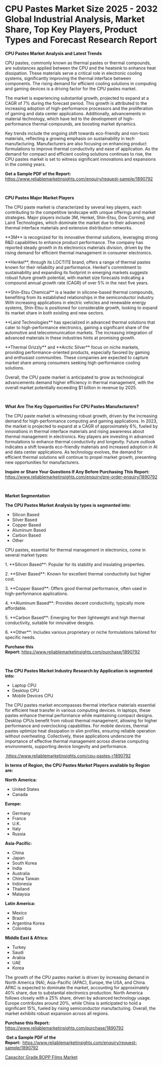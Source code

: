 <p><h1>CPU Pastes Market Size 2025 - 2032 Global Industrial Analysis, Market Share, Top Key Players, Product Types and Forecast Research Report</h1></p><p><strong>CPU Pastes Market Analysis and Latest Trends</strong></p>
<p><p>CPU pastes, commonly known as thermal pastes or thermal compounds, are substances applied between the CPU and the heatsink to enhance heat dissipation. These materials serve a critical role in electronic cooling systems, significantly improving the thermal interface between components. The rising demand for efficient cooling solutions in computing and gaming devices is a driving factor for the CPU pastes market.</p><p>The market is experiencing substantial growth, projected to expand at a CAGR of 7% during the forecast period. This growth is attributed to the increasing adoption of high-performance processors and the proliferation of gaming and data center applications. Additionally, advancements in material technology, which have led to the development of high-performance thermal compounds, are boosting market dynamics.</p><p>Key trends include the ongoing shift towards eco-friendly and non-toxic materials, reflecting a growing emphasis on sustainability in tech manufacturing. Manufacturers are also focusing on enhancing product formulations to improve thermal conductivity and ease of application. As the demand for compact and efficient cooling solutions continues to rise, the CPU pastes market is set to witness significant innovations and expansions in the coming years.</p></p>
<p><strong>Get a Sample PDF of the Report:&nbsp;</strong> <a href="https://www.reliablemarketinsights.com/enquiry/request-sample/1890792?utm_campaign=3031&utm_medium=2&utm_source=Github&utm_content=ia&utm_term=03042025&utm_id=cpu-pastes">https://www.reliablemarketinsights.com/enquiry/request-sample/1890792</a></p>
<p>&nbsp;</p>
<p><strong>CPU Pastes Major Market Players</strong></p>
<p><p>The CPU paste market is characterized by several key players, each contributing to the competitive landscape with unique offerings and market strategies. Major players include 3M, Henkel, Shin-Etsu, Dow Corning, and Laird Technologies, which dominate the market due to their advanced thermal interface materials and extensive distribution networks.</p><p>**3M** is recognized for its innovative thermal solutions, leveraging strong R&D capabilities to enhance product performance. The company has reported steady growth in its electronics materials division, driven by the rising demand for efficient thermal management in consumer electronics.</p><p>**Henkel**, through its LOCTITE brand, offers a range of thermal pastes known for their reliability and performance. Henkel's commitment to sustainability and expanding its footprint in emerging markets suggests robust future growth potential, with market size forecasts indicating a compound annual growth rate (CAGR) of over 5% in the next five years.</p><p>**Shin-Etsu Chemical** is a leader in silicone-based thermal compounds, benefiting from its established relationships in the semiconductor industry. With increasing applications in electric vehicles and renewable energy systems, Shin-Etsu is positioned for considerable growth, looking to expand its market share in both existing and new sectors.</p><p>**Laird Technologies** has specialized in advanced thermal solutions that cater to high-performance electronics, gaining a significant share of the automotive and telecommunication markets. The increasing integration of advanced materials in these industries hints at promising growth.</p><p>**Thermal Grizzly** and **Arctic Silver** focus on niche markets, providing performance-oriented products, especially favored by gaming and enthusiast communities. These companies are expected to capture market share among consumers seeking high-performance cooling solutions.</p><p>Overall, the CPU paste market is anticipated to grow as technological advancements demand higher efficiency in thermal management, with the overall market potentially exceeding $1 billion in revenue by 2025.</p></p>
<p>&nbsp;</p>
<p><strong>What Are The Key Opportunities For CPU Pastes Manufacturers?</strong></p>
<p><p>The CPU paste market is witnessing robust growth, driven by the increasing demand for high-performance computing and gaming applications. In 2023, the market is projected to expand at a CAGR of approximately 6%, fueled by innovations in thermal interface materials and rising awareness about thermal management in electronics. Key players are investing in advanced formulations to enhance thermal conductivity and longevity. Future outlook indicates a shift towards eco-friendly materials and increased adoption in AI and data center applications. As technology evolves, the demand for efficient thermal solutions will continue to propel market growth, presenting new opportunities for manufacturers.</p></p>
<p><strong>Inquire or Share Your Questions If Any Before Purchasing This Report:</strong> <a href="https://www.reliablemarketinsights.com/enquiry/pre-order-enquiry/1890792?utm_campaign=3031&utm_medium=2&utm_source=Github&utm_content=ia&utm_term=03042025&utm_id=cpu-pastes">https://www.reliablemarketinsights.com/enquiry/pre-order-enquiry/1890792</a></p>
<p>&nbsp;</p>
<p><strong>Market Segmentation</strong></p>
<p><strong>The CPU Pastes Market Analysis by types is segmented into:</strong></p>
<p><ul><li>Silicon Based</li><li>Silver Based</li><li>Copper Based</li><li>Aluminum Based</li><li>Carbon Based</li><li>Other</li></ul></p>
<p><p>CPU pastes, essential for thermal management in electronics, come in several market types: </p><p>1. **Silicon Based**: Popular for its stability and insulating properties. </p><p>2. **Silver Based**: Known for excellent thermal conductivity but higher cost. </p><p>3. **Copper Based**: Offers good thermal performance, often used in high-performance applications. </p><p>4. **Aluminum Based**: Provides decent conductivity, typically more affordable. </p><p>5. **Carbon Based**: Emerging for their lightweight and high thermal conductivity, suitable for innovative designs. </p><p>6. **Other**: Includes various proprietary or niche formulations tailored for specific needs.</p></p>
<p><strong>Purchase this Report:&nbsp;</strong><a href="https://www.reliablemarketinsights.com/purchase/1890792?utm_campaign=3031&utm_medium=2&utm_source=Github&utm_content=ia&utm_term=03042025&utm_id=cpu-pastes">https://www.reliablemarketinsights.com/purchase/1890792</a></p>
<p>&nbsp;</p>
<p><strong>The CPU Pastes Market Industry Research by Application is segmented into:</strong></p>
<p><ul><li>Laptop CPU</li><li>Desktop CPU</li><li>Mobile Devices CPU</li></ul></p>
<p><p>The CPU pastes market encompasses thermal interface materials essential for efficient heat transfer in various computing devices. In laptops, these pastes enhance thermal performance while maintaining compact designs. Desktop CPUs benefit from robust thermal management, allowing for higher performance and overclocking capabilities. For mobile devices, thermal pastes optimize heat dissipation in slim profiles, ensuring reliable operation without overheating. Collectively, these applications underscore the importance of effective thermal management across diverse computing environments, supporting device longevity and performance.</p></p>
<p><a href="https://www.reliablemarketinsights.com/cpu-pastes-r1890792?utm_campaign=3031&utm_medium=2&utm_source=Github&utm_content=ia&utm_term=03042025&utm_id=cpu-pastes">&nbsp;https://www.reliablemarketinsights.com/cpu-pastes-r1890792</a></p>
<p><strong>In terms of Region, the CPU Pastes Market Players available by Region are:</strong></p>
<p>
    <p> <strong> North America: </strong>
        <ul>
            <li>United States</li>
            <li>Canada</li>
        </ul>
        </p> 
    <p> <strong> Europe: </strong>
        <ul>
            <li>Germany</li>
            <li>France</li>
            <li>U.K.</li>
            <li>Italy</li>
            <li>Russia</li>
        </ul>
        </p> 
    <p> <strong> Asia-Pacific: </strong>
        <ul>
            <li>China</li>
            <li>Japan</li>
            <li>South Korea</li>
            <li>India</li>
            <li>Australia</li>
            <li>China Taiwan</li>
            <li>Indonesia</li>
            <li>Thailand</li>
            <li>Malaysia</li>
        </ul>
        </p> 
    <p> <strong> Latin America: </strong>
        <ul>
            <li>Mexico</li>
            <li>Brazil</li>
            <li>Argentina Korea</li>
            <li>Colombia</li>
        </ul>
        </p> 
    <p> <strong> Middle East & Africa: </strong>
        <ul>
            <li>Turkey</li>
            <li>Saudi</li>
            <li>Arabia</li>
            <li>UAE</li>
            <li>Korea</li>
        </ul>
    </p>
    </p>
<p><p>The growth of the CPU pastes market is driven by increasing demand in North America (NA), Asia-Pacific (APAC), Europe, the USA, and China. APAC is expected to dominate the market, accounting for approximately 40% share, due to substantial electronics production. North America follows closely with a 25% share, driven by advanced technology usage. Europe contributes around 20%, while China is anticipated to hold a significant 15%, fueled by rising semiconductor manufacturing. Overall, the market exhibits robust expansion across all regions.</p></p>
<p><strong>Purchase this Report: </strong><a href="https://www.reliablemarketinsights.com/purchase/1890792?utm_campaign=3031&utm_medium=2&utm_source=Github&utm_content=ia&utm_term=03042025&utm_id=cpu-pastes">https://www.reliablemarketinsights.com/purchase/1890792</a></p>
<p>&nbsp;<strong>Get a Sample PDF of the Report:&nbsp;&nbsp;</strong><a href="https://www.reliablemarketinsights.com/enquiry/request-sample/1890792?utm_campaign=3031&utm_medium=2&utm_source=Github&utm_content=ia&utm_term=03042025&utm_id=cpu-pastes">https://www.reliablemarketinsights.com/enquiry/request-sample/1890792</a></p>
<p><strong></strong></p>
<p><p><a href="https://github.com/balapopepi/Market-Research-Report-List-1/blob/main/capacitor-grade-bopp-films-market.md?utm_campaign=3031&utm_medium=2&utm_source=Github&utm_content=ia&utm_term=03042025&utm_id=cpu-pastes">Capacitor Grade BOPP Films Market</a></p></p>